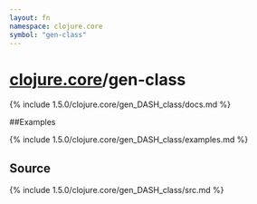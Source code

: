 ```yaml
---
layout: fn
namespace: clojure.core
symbol: "gen-class"
---
```


# [clojure.core](../)/gen-class

{% include 1.5.0/clojure.core/gen_DASH_class/docs.md %}

##Examples

{% include 1.5.0/clojure.core/gen_DASH_class/examples.md %}
## Source
{% include 1.5.0/clojure.core/gen_DASH_class/src.md %}

